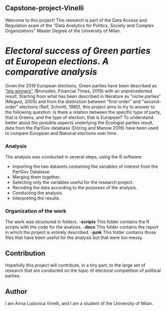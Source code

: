 ## Capstone-project-Vinelli
Welcome to this project! This research is part of the Data Access and Regulation exam of the "Data Analytics for Politics, Society and Complex Organizations" Master Degree of the University of Milan.

# *Electoral success of Green parties at European elections.   A comparative analysis*
Given the 2019 European elections, Green parties have been described as ["big winners"](https://www.ft.com/content/56183ac6-807a-11e9-9935-ad75bb96c849) (Brunsden, Financial Times, 2019) with an unprecedented result. Starting from what has been described in literature as "niche parties" (Meguid, 2005) and from the distinction between "first-order" and "second-order" elections (Reif, Schmitt, 1980), this project aims to try to answer to the following question: Is there a relation between the specific type of party, that is Greens, and the type of election, that is European? To understand better about the possible aspects underlying the Ecologist parties result, data from the ParlGov database (Döring and Manow 2019) have been used to compare European and National elections over time.

### Analysis
The analysis was conducted in several steps, using the R software:
- Importing the two datasets containing the variables of interest from the ParlGov Database
- Merging them together.
- Selecting only the variables useful for the research project.
- Recoding the data according to the purposes of the analysis.
- Conducting the analysis.
- Interpreting the results.

### Organization of the work
The work was structured in folders.
-**scripts** This folder contains the R scripts with the code for the analysis.
-**docs** This folder contains the report in which the project is entirely described.
-**junk** This folder contains those files that have been useful for the analysis but that were too messy.

## Contribution
Hopefully this project will contribute, in a tiny part, to the large set of research that are conducted on the topic of electoral competition of political parties. 

## Author 
I am Anna Ludovica Vinelli, and I am a student of the University of Milan.
